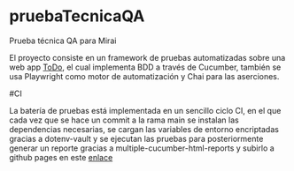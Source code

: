 # pruebaTecnicaQA
Prueba técnica QA para Mirai

El proyecto consiste en un framework de pruebas automatizadas sobre una web app [ToDo](https://todomvc.com/examples/vue/),
el cual implementa BDD a través de Cucumber, también se usa Playwright como motor de automatización y Chai para las aserciones. 


#CI

La batería de pruebas está implementada en un sencillo ciclo CI, en el que cada vez que se hace un commit a la rama main
se instalan las dependencias necesarias, se cargan las variables de entorno encriptadas gracias a dotenv-vault y se ejecutan 
las pruebas para posteriormente generar un reporte gracias a multiple-cucumber-html-reports y subirlo a github pages en este [enlace](https://xn0-mm.github.io/pruebaTecnicaQA/)
